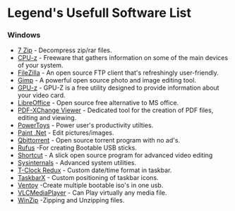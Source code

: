 # Legend's Usefull Software List

  ### Windows  

  *  [7 Zip](http://www.7-zip.org/) - Decompress zip/rar files.
  *  [CPU-z](https://www.cpuid.com/softwares/cpu-z.html) - Freeware that gathers information on some of the main devices of your system.
  *  [FileZilla](https://filezilla-project.org/) - An open source FTP client that's refreshingly user-friendly.
  *  [Gimp](https://www.gimp.org/) - A powerful open source photo and image editing tool.
  *  [GPU-z](https://www.techpowerup.com/gpuz/) - GPU-Z is a free utility designed to provide information about your video card.
  *  [LibreOffice](https://www.libreoffice.org/) - Open source free alternative to MS office.
  *  [PDF-XChange Viewer](http://www.tracker-software.com) - Dedicated tool for the creation of PDF files, editing and viewing.
  *  [PowerToys](https://docs.microsoft.com/en-us/windows/powertoys/) - Power user's productivity utilties.
  *  [Paint .Net](http://www.getpaint.net/) - Edit pictures/images.  
  *  [Qbittorrent](https://www.qbittorrent.org/) - Open source torrent program with no ad's.
  *  [Rufus](https://rufus.ie/en/)       -For creating Bootable USB sticks.  
  *  [Shortcut](https://shotcut.org/) - A slick open source program for advanced video editing
  *  [Sysinternals](https://docs.microsoft.com/en-us/sysinternals/) - Advanced system utilities.
  *  [T-Clock Redux](https://github.com/White-Tiger/T-Clock) - Custom date/time format in taskbar.
  *  [TaskbarX](https://github.com/ChrisAnd1998/TaskbarX) - Custom positioning of taskbar icons.
  *  [Ventoy](https://www.ventoy.net/en/index.html) -Create multiple bootable iso's in one usb.
  *  [VLCMediaPlayer](https://www.videolan.org/vlc/) - Can Play virtually any media file.
  *  [WinZip](https://www.winzip.com/)   -Zipping and Unzipping files.  
